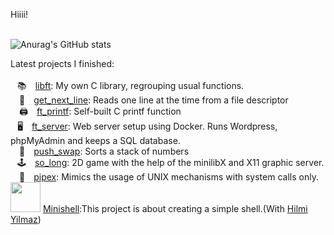 Hiiii!<br><br>

![Anurag's GitHub stats](https://github-readme-stats.vercel.app/api?username=ali-tevfik&theme=midnight-purple&show_icons=true)

  Latest projects I finished:<br><br>
  &ensp; 📚 [libft](https://github.com/ali-tevfik/Codam/tree/master/Libft): My own C library, regrouping usual functions.<br>
 📄 [get_next_line](https://github.com/ali-tevfik/Codam/tree/master/Get%20Next%20Line): Reads one line at the time from a file descriptor<br>
 🖨 [ft_printf](https://github.com/ali-tevfik/Codam/tree/master/ft_printf): Self-built C printf function<br>
  &ensp; 🖥 [ft_server](https://github.com/ali-tevfik/Codam/tree/master/ft_server2): Web server setup using Docker. Runs Wordpress, phpMyAdmin and keeps a SQL database.<br>
 🔢 [push_swap](https://github.com/ali-tevfik/Codam/tree/master/push_swap): Sorts a stack of numbers<br>
 &ensp; 🕹 [so_long](https://github.com/ali-tevfik/So_Long): 2D game with the help of the minilibX and X11 graphic server.<br>
 🍴 [pipex](https://github.com/ali-tevfik/Pipex): Mimics the usage of UNIX mechanisms with system calls only.<br>
<img src="https://www.google.com/imgres?imgurl=https%3A%2F%2Fw7.pngwing.com%2Fpngs%2F981%2F872%2Fpng-transparent-computer-terminal-computer-icons-linux-console-terminal-emulator-linux-logo-desktop-wallpaper-linux.png&imgrefurl=https%3A%2F%2Fwww.pngwing.com%2Fen%2Ffree-png-pllfr&tbnid=_JKNisQzZ7nTkM&vet=12ahUKEwjQp9Dan9z2AhUJDhQKHTvwAgEQMygIegUIARDPAQ..i&docid=9wyfjI6Aa-2M7M&w=920&h=512&q=terminal%20image%20png&ved=2ahUKEwjQp9Dan9z2AhUJDhQKHTvwAgEQMygIegUIARDPAQ" width="48"> [Minishell](https://github.com/ali-tevfik/minishell):This project is about creating a simple shell.(With [Hilmi Yilmaz](https://github.com/hilmi-yilmaz))
